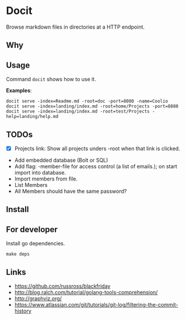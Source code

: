 # Docit
Browse markdown files in directories at a HTTP endpoint.

## Why

## Usage
Command `docit` shows how to use it.

**Examples**:
```
docit serve -index=Readme.md -root=doc -port=8080 -name=Coolio
docit serve -index=landing/index.md -root=home/Projects -port=8080
docit serve -index=landing/index.md -root=test/Projects -help=landing/help.md
```

## TODOs
 - [x] Projects link: Show all projects unders -root when that link is clicked.
 - Add embedded database (Bolt or SQL)
 - Add flag: -member-file for access control (a list of emails.); on start import into database.
 - Import members from file.
 - List Members
 - All Members should have the same password?

## Install

## For developer

Install go dependencies.
```
make deps
```

## Links
* https://github.com/russross/blackfriday
* http://blog.ralch.com/tutorial/golang-tools-comprehension/
* http://graphviz.org/
* https://www.atlassian.com/git/tutorials/git-log/filtering-the-commit-history
